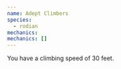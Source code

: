```yaml
---
name: Adept Climbers
species:
  - rodian
mechanics:
mechanics: []
---
```

You have a climbing speed of 30 feet.
